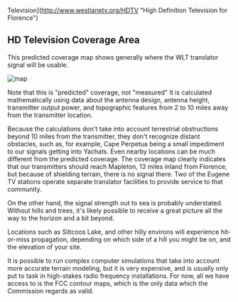 Television](http://www.westlanetv.org/HDTV "High Definition Television for Florence")

HD Television Coverage Area
---------------------------

This predicted coverage map shows generally where the WLT translator
signal will be usable.

![map](http://www.westlanetv.org/gfx/coverage_map.jpg)

Note that this is \"predicted\" coverage, not \"measured\" It is
calculated mathematically using data about the antenna design, antenna
height, transmitter output power, and topographic features from 2 to 10
miles away from the transmitter location.

Because the calculations don\'t take into account terrestrial
obstructions beyond 10 miles from the transmitter, they don\'t recognize
distant obstacles, such as, for example, Cape Perpetua being a small
impediment to our signals getting into Yachats. Even nearby locations
can be much different from the predicted coverage. The coverage map
clearly indicates that our transmitters should reach Mapleton, 13 miles
inland from Florence, but because of shielding terrain, there is no
signal there. Two of the Eugene TV stations operate separate translator
facilities to provide service to that community.

On the other hand, the signal strength out to sea is probably
understated. Without hills and trees, it\'s likely possible to receive a
great picture all the way to the horizon and a bit beyond.

Locations such as Siltcoos Lake, and other hilly environs will
experience hit-or-miss propagation, depending on which side of a hill
you might be on, and the elevation of your site.

It is possible to run complex computer simulations that take into
account more accurate terrain modeling, but it is very expensive, and is
usually only put to task in high-stakes radio frequency installations.
For now, all we have access to is the FCC contour maps, which is the
only data which the Commission regards as valid.



